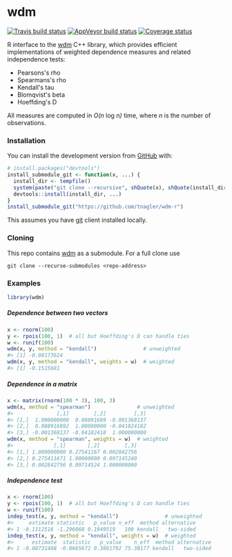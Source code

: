 
wdm
===

[![Travis build status](https://travis-ci.org/tnagler/wdm-r.svg?branch=master)](https://travis-ci.org/tnagler/wdm-r) [![AppVeyor build status](https://ci.appveyor.com/api/projects/status/github/tnagler/wdm-r?branch=master&svg=true)](https://ci.appveyor.com/project/tnagler/wdm-r) [![Coverage status](https://codecov.io/gh/tnagler/wdm-r/branch/master/graph/badge.svg)](https://codecov.io/github/tnagler/wdm-r?branch=master)

R interface to the [wdm](https://github.com/tnagler/wdm) C++ library, which provides efficient implementations of weighted dependence measures and related independence tests:

-   Pearsons's rho
-   Spearmans's rho
-   Kendall's tau
-   Blomqvist's beta
-   Hoeffding's D

All measures are computed in *O(n* log *n)* time, where *n* is the number of observations.

### Installation

You can install the development version from [GitHub](https://github.com/) with:

``` r
# install.packages("devtools")
install_submodule_git <- function(x, ...) {
  install_dir <- tempfile()
  system(paste("git clone --recursive", shQuote(x), shQuote(install_dir)))
  devtools::install(install_dir, ...)
}
install_submodule_git("https://github.com/tnagler/wdm-r")
```

This assumes you have [git](https://git-scm.com) client installed locally.

### Cloning

This repo contains [wdm](https://github.com/tnagler/wdm) as a submodule. For a full clone use

``` shell
git clone --recurse-submodules <repo-address>
```

### Examples

``` r
library(wdm)
```

##### Dependence between two vectors

``` r
x <- rnorm(100)
y <- rpois(100, 1)  # all but Hoeffding's D can handle ties
w <- runif(100)
wdm(x, y, method = "kendall")               # unweighted
#> [1] -0.08173624
wdm(x, y, method = "kendall", weights = w)  # weighted
#> [1] -0.1515681
```

##### Dependence in a matrix

``` r
x <- matrix(rnorm(100 * 3), 100, 3)
wdm(x, method = "spearman")               # unweighted
#>              [,1]        [,2]         [,3]
#> [1,]  1.000000000  0.08891689 -0.001368137
#> [2,]  0.088916892  1.00000000 -0.041824182
#> [3,] -0.001368137 -0.04182418  1.000000000
wdm(x, method = "spearman", weights = w)  # weighted
#>             [,1]       [,2]        [,3]
#> [1,] 1.000000000 0.27541167 0.002842756
#> [2,] 0.275411671 1.00000000 0.097145240
#> [3,] 0.002842756 0.09714524 1.000000000
```

##### Independence test

``` r
x <- rnorm(100)
y <- rpois(100, 1)  # all but Hoeffding's D can handle ties
w <- runif(100)
indep_test(x, y, method = "kendall")               # unweighted
#>     estimate statistic   p_value n_eff  method alternative
#> 1 -0.1112516 -1.296068 0.1949519   100 kendall   two-sided
indep_test(x, y, method = "kendall", weights = w)  # weighted
#>      estimate  statistic   p_value    n_eff  method alternative
#> 1 -0.08731408 -0.8665672 0.3861792 75.38177 kendall   two-sided
```
